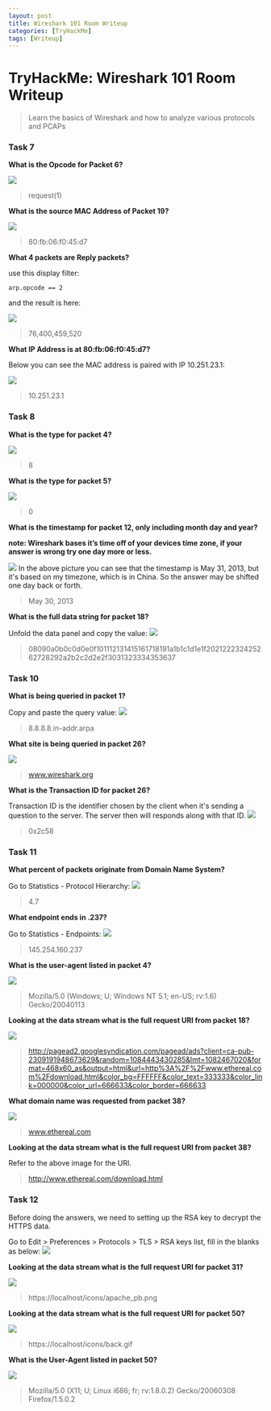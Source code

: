 ```yaml
---
layout: post
title: Wireshark 101 Room Writeup
categories: [TryHackMe]
tags: [Writeup]
---
```


# TryHackMe: Wireshark 101 Room Writeup

> Learn the basics of Wireshark and how to analyze various protocols and PCAPs

### Task 7

**What is the Opcode for Packet 6?**

![](/img/posts/arp_1.png)

> request(1)

**What is the source MAC Address of Packet 19?**

![](/img/posts/arp_2.png)

> 80:fb:06:f0:45:d7

**What 4 packets are Reply packets?**

use this display filter:

```
arp.opcode == 2
```

and the result is here:

![](/img/posts/arp_3.png)

> 76,400,459,520

**What IP Address is at 80:fb:06:f0:45:d7?**

Below you can see the MAC address is paired with IP 10.251.23.1:

![](/img/posts/arp_4.png)

> 10.251.23.1

### Task 8

**What is the type for packet 4?**

![](/img/posts/icmp_1.png)

> 8

**What is the type for packet 5?**

![](/img/posts/icmp_2.png)

> 0



**What is the timestamp for packet 12, only including month day and year?**

**note: Wireshark bases it’s time off of your devices time zone, if your answer is wrong try one day more or less.**

![](/img/posts/icmp_3.png)
In the above picture you can see that the timestamp is May 31, 2013, but it's based on my timezone, which is in China. So the answer may be shifted one day back or forth.
> May 30, 2013

**What is the full data string for packet 18?**

Unfold the data panel and copy the value:
![](/img/posts/icmp_4.png)
> 08090a0b0c0d0e0f101112131415161718191a1b1c1d1e1f202122232425262728292a2b2c2d2e2f3031323334353637

### Task 10

**What is being queried in packet 1?**

Copy and paste the query value:
![](/img/posts/dns_1.png)
> 8.8.8.8.in-addr.arpa

**What site is being queried in packet 26?**

![](/img/posts/dns_2.png)
> www.wireshark.org

**What is the Transaction ID for packet 26?**

Transaction ID is the identifier chosen by the client when it's sending a question to the server.
The server then will responds along with that ID.
![](/img/posts/dns_3.png)
> 0x2c58

### Task 11

**What percent of packets originate from Domain Name System?**

Go to Statistics - Protocol Hierarchy:
![](/img/posts/http_1.png)
> 4.7

**What endpoint ends in .237?**

Go to Statistics - Endpoints:
![](/img/posts/http_2.png)
> 145.254.160.237

**What is the user-agent listed in packet 4?**

![](/img/posts/http_3.png)
> Mozilla/5.0 (Windows; U; Windows NT 5.1; en-US; rv:1.6) Gecko/20040113

**Looking at the data stream what is the full request URI from packet 18?**

![](/img/posts/http_4.png)
> http://pagead2.googlesyndication.com/pagead/ads?client=ca-pub-2309191948673629&random=1084443430285&lmt=1082467020&format=468x60_as&output=html&url=http%3A%2F%2Fwww.ethereal.com%2Fdownload.html&color_bg=FFFFFF&color_text=333333&color_link=000000&color_url=666633&color_border=666633

**What domain name was requested from packet 38?**

![](/img/posts/http_5.png)
> www.ethereal.com

**Looking at the data stream what is the full request URI from packet 38?**

Refer to the above image for the URI.
> http://www.ethereal.com/download.html

### Task 12

Before doing the answers, we need to setting up the RSA key to decrypt the HTTPS data.

Go to Edit > Preferences > Protocols > TLS > RSA keys list,
fill in the blanks as below:
![](/img/posts/https_1.png)

**Looking at the data stream what is the full request URI for packet 31?**

![](/img/posts/https_2.png)
> https://localhost/icons/apache_pb.png

**Looking at the data stream what is the full request URI for packet 50?**

![](/img/posts/https_3.png)
> https://localhost/icons/back.gif

**What is the User-Agent listed in packet 50?**

![](/img/posts/https_4.png)
> Mozilla/5.0 (X11; U; Linux i686; fr; rv:1.8.0.2) Gecko/20060308 Firefox/1.5.0.2

